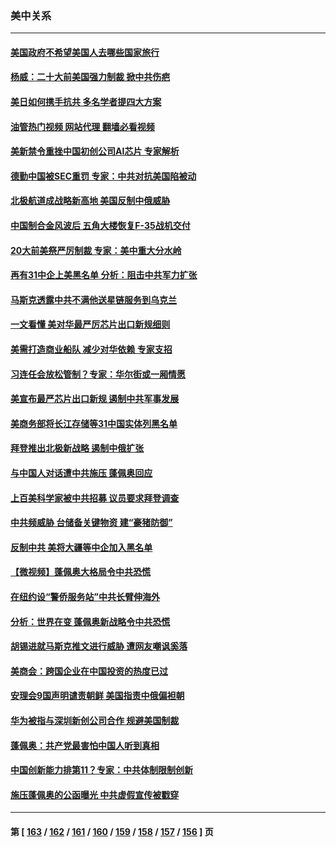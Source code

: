 ### 美中关系
---
#### [美国政府不希望美国人去哪些国家旅行](../../pages/nf1412576/n13837562.md?10092045) 
#### [杨威：二十大前美国强力制裁 掀中共伤疤](../../pages/nf1412576/n13841651.md?10092045) 
#### [美日如何携手抗共 多名学者提四大方案](../../pages/nf1412576/n13839159.md?10092045) 
#### [油管热门视频 网站代理 翻墙必看视频](http://209.222.30.114:81/youtube.html?10092045)
#### [美新禁令重挫中国初创公司AI芯片 专家解析](../../pages/nf1412576/n13841593.md?10092045) 
#### [德勤中国被SEC重罚 专家：中共对抗美国陷被动](../../pages/nf1412576/n13841588.md?10092045) 
#### [北极航道成战略新高地 美国反制中俄威胁](../../pages/nf1412576/n13841545.md?10092045) 
#### [中国制合金风波后 五角大楼恢复F-35战机交付](../../pages/nf1412576/n13841536.md?10092045) 
#### [20大前美祭严厉制裁 专家：美中重大分水岭](../../pages/nf1412576/n13841523.md?10092045) 
#### [再有31中企上美黑名单 分析：阻击中共军力扩张](../../pages/nf1412576/n13841458.md?10092045) 
#### [马斯克透露中共不满他送星链服务到乌克兰](../../pages/nf1412576/n13841104.md?10092045) 
#### [一文看懂 美对华最严厉芯片出口新规细则](../../pages/nf1412576/n13841067.md?10092045) 
#### [美需打造商业船队 减少对华依赖 专家支招](../../pages/nf1412576/n13841099.md?10092045) 
#### [习连任会放松管制？专家：华尔街或一厢情愿](../../pages/nf1412576/n13841005.md?10092045) 
#### [美宣布最严芯片出口新规 遏制中共军事发展](../../pages/nf1412576/n13841061.md?10092045) 
#### [美商务部将长江存储等31中国实体列黑名单](../../pages/nf1412576/n13841004.md?10092045) 
#### [拜登推出北极新战略 遏制中俄扩张](../../pages/nf1412576/n13840956.md?10092045) 
#### [与中国人对话遭中共施压 蓬佩奥回应](../../pages/nf1412576/n13840364.md?10092045) 
#### [上百美科学家被中共招募 议员要求拜登调查](../../pages/nf1412576/n13840830.md?10092045) 
#### [中共频威胁 台储备关键物资 建“豪猪防御”](../../pages/nf1412576/n13840681.md?10092045) 
#### [反制中共 美将大疆等中企加入黑名单](../../pages/nf1412576/n13840325.md?10092045) 
#### [【微视频】蓬佩奥大格局令中共恐慌](../../pages/nf1412576/n13840223.md?10092045) 
#### [在纽约设“警侨服务站”中共长臂伸海外](../../pages/nf1412576/n13839851.md?10092045) 
#### [分析：世界在变 蓬佩奥新战略令中共恐慌](../../pages/nf1412576/n13839564.md?10092045) 
#### [胡锡进就马斯克推文进行威胁 遭网友嘲讽奚落](../../pages/nf1412576/n13840172.md?10092045) 
#### [美商会：跨国企业在中国投资的热度已过](../../pages/nf1412576/n13840022.md?10092045) 
#### [安理会9国声明谴责朝鲜 美国指责中俄偏袒朝](../../pages/nf1412576/n13840008.md?10092045) 
#### [华为被指与深圳新创公司合作 规避美国制裁](../../pages/nf1412576/n13839925.md?10092045) 
#### [蓬佩奥：共产党最害怕中国人听到真相](../../pages/nf1412576/n13839844.md?10092045) 
#### [中国创新能力排第11？专家：中共体制限制创新](../../pages/nf1412576/n13839584.md?10092045) 
#### [施压蓬佩奥的公函曝光 中共虚假宣传被戳穿](../../pages/nf1412576/n13839614.md?10092045) 

---
#### 第 [ [163](./163.md?10092045) / [162](./162.md?10092045) / [161](./161.md?10092045) / [160](./160.md?10092045) / [159](./159.md?10092045) / [158](./158.md?10092045) / [157](./157.md?10092045) / [156](./156.md?10092045) ] 页
